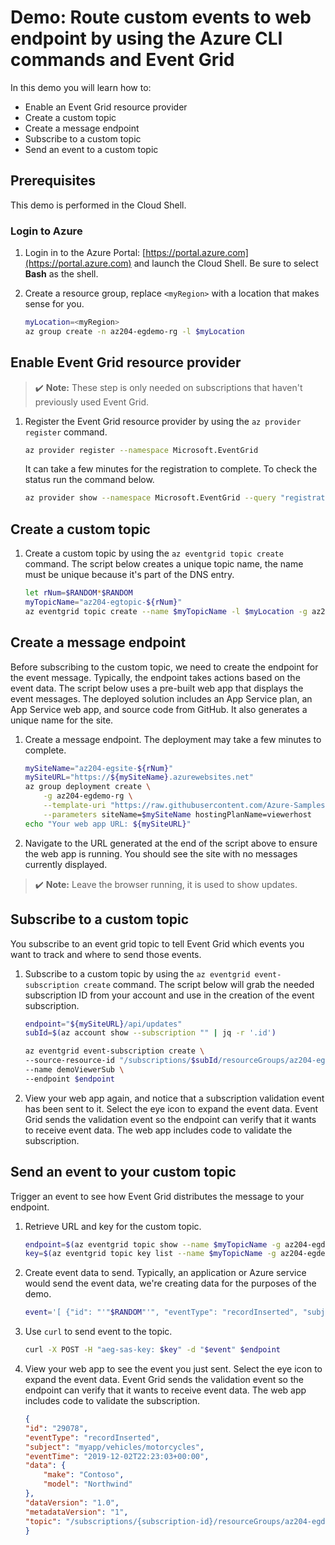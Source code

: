 # Demo: Route custom events to web endpoint by using the Azure CLI commands and Event Grid

In this demo you will learn how to:

* Enable an Event Grid resource provider
* Create a custom topic
* Create a message endpoint
* Subscribe to a custom topic
* Send an event to a custom topic


## Prerequisites

This demo is performed in the Cloud Shell.


### Login to Azure

1. Login in to the Azure Portal: [https://portal.azure.com](https://portal.azure.com) and launch the Cloud Shell. Be sure to select **Bash** as the shell.

2. Create a resource group, replace `<myRegion>` with a location that makes sense for you.

    ```bash
    myLocation=<myRegion>
    az group create -n az204-egdemo-rg -l $myLocation
    ```



## Enable Event Grid resource provider

>✔️ **Note:** These step is only needed on subscriptions that haven't previously used Event Grid.

1. Register the Event Grid resource provider by using the `az provider register` command. 

    ```bash
    az provider register --namespace Microsoft.EventGrid
    ```
    
    It can take a few minutes for the registration to complete. To check the status run the command below.

    ```bash
    az provider show --namespace Microsoft.EventGrid --query "registrationState"
    ```

## Create a custom topic

1. Create a custom topic by using the `az eventgrid topic create` command. The script below creates a unique topic name, the name must be unique because it's part of the DNS entry. 

    ```bash
    let rNum=$RANDOM*$RANDOM
    myTopicName="az204-egtopic-${rNum}"
    az eventgrid topic create --name $myTopicName -l $myLocation -g az204-egdemo-rg
    ```

## Create a message endpoint

Before subscribing to the custom topic, we need to create the endpoint for the event message. Typically, the endpoint takes actions based on the event data. The script below uses a pre-built web app that displays the event messages. The deployed solution includes an App Service plan, an App Service web app, and source code from GitHub. It also generates a unique name for the site.

1. Create a message endpoint. The deployment may take a few minutes to complete. 

    ```bash
    mySiteName="az204-egsite-${rNum}"
    mySiteURL="https://${mySiteName}.azurewebsites.net"
    az group deployment create \
        -g az204-egdemo-rg \
        --template-uri "https://raw.githubusercontent.com/Azure-Samples/azure-event-grid-viewer/master/azuredeploy.json" \
        --parameters siteName=$mySiteName hostingPlanName=viewerhost
    echo "Your web app URL: ${mySiteURL}"
    ```
2. Navigate to the URL generated at the end of the script above to ensure the web app is running. You should see the site with no messages currently displayed.

>✔️ **Note:** Leave the browser running, it is used to show updates.

## Subscribe to a custom topic

You subscribe to an event grid topic to tell Event Grid which events you want to track and where to send those events. 

1. Subscribe to a custom topic by using the `az eventgrid event-subscription create` command. The script below will grab the needed subscription ID from your account and use in the creation of the event subscription.

    ```bash
    endpoint="${mySiteURL}/api/updates"
    subId=$(az account show --subscription "" | jq -r '.id')

    az eventgrid event-subscription create \
    --source-resource-id "/subscriptions/$subId/resourceGroups/az204-egdemo-rg/providers/Microsoft.EventGrid/topics/$myTopicName" \
    --name demoViewerSub \
    --endpoint $endpoint
    ```

2. View your web app again, and notice that a subscription validation event has been sent to it. Select the eye icon to expand the event data. Event Grid sends the validation event so the endpoint can verify that it wants to receive event data. The web app includes code to validate the subscription.

## Send an event to your custom topic

Trigger an event to see how Event Grid distributes the message to your endpoint. 

1. Retrieve URL and key for the custom topic.

    ```bash
    endpoint=$(az eventgrid topic show --name $myTopicName -g az204-egdemo-rg --query "endpoint" --output tsv)
    key=$(az eventgrid topic key list --name $myTopicName -g az204-egdemo-rg --query "key1" --output tsv)
    ```

2. Create event data to send. Typically, an application or Azure service would send the event data, we're creating data for the purposes of the demo.

    ```bash
    event='[ {"id": "'"$RANDOM"'", "eventType": "recordInserted", "subject": "myapp/vehicles/motorcycles", "eventTime": "'`date +%Y-%m-%dT%H:%M:%S%z`'", "data":{ "make": "Contoso", "model": "Northwind"},"dataVersion": "1.0"} ]'
    ```

3. Use `curl` to send event to the topic.

    ```bash
    curl -X POST -H "aeg-sas-key: $key" -d "$event" $endpoint
    ```

4. View your web app to see the event you just sent. Select the eye icon to expand the event data. Event Grid sends the validation event so the endpoint can verify that it wants to receive event data. The web app includes code to validate the subscription.

    ```json
    {
    "id": "29078",
    "eventType": "recordInserted",
    "subject": "myapp/vehicles/motorcycles",
    "eventTime": "2019-12-02T22:23:03+00:00",
    "data": {
        "make": "Contoso",
        "model": "Northwind"
    },
    "dataVersion": "1.0",
    "metadataVersion": "1",
    "topic": "/subscriptions/{subscription-id}/resourceGroups/az204-egdemo-rg/providers/Microsoft.EventGrid/topics/az204-egtopic-589377852"
    }
    ```

